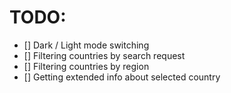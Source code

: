 # TODO:
- [] Dark / Light mode switching
- [] Filtering countries by search request
- [] Filtering countries by region
- [] Getting extended info about selected country